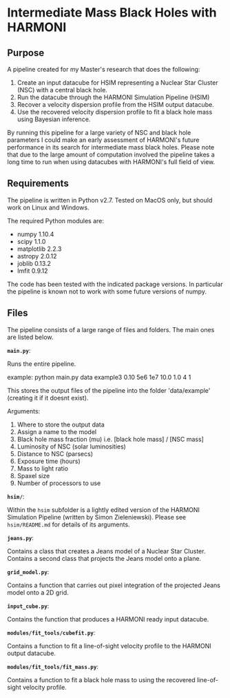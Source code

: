 # Intermediate Mass Black Holes with HARMONI

## Purpose

A pipeline created for my Master's research that does the following:
  1. Create an input datacube for HSIM representing a Nuclear Star Cluster (NSC) with a central black hole.
  2. Run the datacube through the HARMONI Simulation Pipeline (HSIM) 
  3. Recover a velocity dispersion profile from the HSIM output datacube.
  4. Use the recovered velocity dispersion profile to fit a black hole mass using Bayesian inference.

By running this pipeline for a large variety of NSC and black hole parameters I could make an early assessment of HARMONI's future performance in its search for intermediate mass black holes. Please note that due to the large amount of computation involved the pipeline takes a long time to run when using datacubes with HARMONI's full field of view. 

## Requirements

The pipeline is written in Python v2.7. Tested on MacOS only, but should work on Linux and Windows. 

The required Python modules are:
- numpy 1.10.4
- scipy 1.1.0
- matplotlib 2.2.3
- astropy 2.0.12
- joblib 0.13.2
- lmfit 0.9.12

The code has been tested with the indicated package versions. In particular the pipeline is known not to work with some future versions of numpy.

## Files

The pipeline consists of a large range of files and folders. The main ones are listed below.

__`main.py`__:

Runs the entire pipeline. 

example:
python main.py data example3 0.10  5e6  1e7  10.0  1.0 4 1

This stores the output files of the pipeline into the folder 'data/example' (creating it if it doesnt exist).

Arguments:
  1. Where to store the output data
  2. Assign a name to the model
  3. Black hole mass fraction (mu) i.e. [black hole mass] / [NSC mass]
  4. Luminosity of NSC (solar luminosities)
  5. Distance to NSC (parsecs)
  6. Exposure time (hours)
  7. Mass to light ratio
  8. Spaxel size
  9. Number of processors to use

__`hsim/`__:

Within the `hsim` subfolder is a lightly edited version of the HARMONI Simulation Pipeline (written by Simon Zieleniewski). Please see `hsim/README.md` for details of its arguments.

__`jeans.py`__:

Contains a class that creates a Jeans model of a Nuclear Star Cluster. Contains a second class that projects the Jeans model onto a plane.

__`grid_model.py`__:

Contains a function that carries out pixel integration of the projected Jeans model onto a 2D grid.

__`input_cube.py`__:

Contains the function that produces a HARMONI ready input datacube.

__`modules/fit_tools/cubefit.py`__:

Contains a function to fit a line-of-sight velocity profile to the HARMONI output datacube.

__`modules/fit_tools/fit_mass.py`__:

Contains a function to fit a black hole mass to using the recovered line-of-sight velocity profile.




